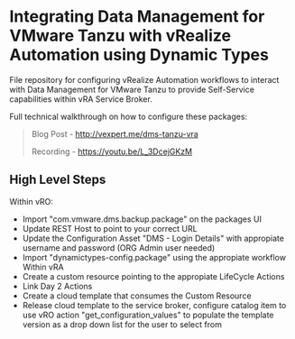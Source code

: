 # Integrating Data Management for VMware Tanzu with vRealize Automation using Dynamic Types

File repository for configuring vRealize Automation workflows to interact with Data Management for VMware Tanzu to provide Self-Service capabilities within vRA Service Broker.

Full technical walkthrough on how to configure these packages:

>    Blog Post - http://vexpert.me/dms-tanzu-vra
>     
>    Recording - https://youtu.be/L_3DcejGKzM

## High Level Steps

Within vRO:

* Import "com.vmware.dms.backup.package" on the packages UI
* Update REST Host to point to your correct URL
* Update the Configuration Asset "DMS - Login Details" with appropiate username and password (ORG Admin user needed)
* Import "dynamictypes-config.package" using the appropiate workflow
Within vRA
* Create a custom resource pointing to the appropiate LifeCycle Actions
* Link Day 2 Actions
* Create a cloud template that consumes the Custom Resource
* Release cloud template to the service broker, configure catalog item to use vRO action "get_configuration_values" to populate the template version as a drop down list for the user to select from

